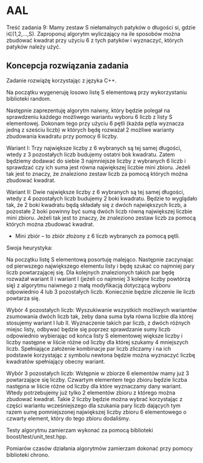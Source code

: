 # AAL
Treść zadania 9:
Mamy zestaw S niełamalnych patyków o długości si, gdzie i∈(1,2,...,S). Zaproponuj algorytm wyliczający na ile sposobów można zbudować kwadrat przy użyciu 6 z tych patyków i wyznaczyć, których patyków należy użyć.

## Koncepcja rozwiązania zadania

Zadanie rozwiążę korzystając z języka C++. 

Na początku wygeneruję losowo listę S elementową przy wykorzystaniu biblioteki random.

Następnie zaprezentuję algorytm naiwny, który będzie polegał na sprawdzeniu każdego możliwego wariantu wyboru 6 liczb z listy S elementowej. Dokonam tego przy użyciu 6 pętli (każda pętla wyznacza jedną z sześciu liczb) w których będę rozważał 2 możliwe warianty zbudowania kwadratu przy pomocy 6 liczby. 

Wariant I: Trzy największe liczby z 6 wybranych są tej samej długości, wtedy z 3 pozostałych liczb budujemy ostatni bok kwadratu. Zatem będziemy dodawać do siebie 3 najmniejsze liczby z wybranych 6 liczb i sprawdzać czy ich suma jest równa największej liczbie mini zbioru.
Jeżeli tak jest to znaczy, że znaleziono zestaw liczb za pomocą których można zbudować kwadrat.

Wariant II: Dwie największe liczby z 6 wybranych są tej samej długości, wtedy z 4 pozostałych liczb budujemy 2 boki kwadratu. Będzie to wyglądało tak, że 2 boki kwadratu będą składały się z dwóch największych liczb, a pozostałe 2 boki powinny być sumą dwóch liczb równą największej liczbie mini zbioru.
Jeżeli tak jest to znaczy, że znaleziono zestaw liczb za pomocą których można zbudować kwadrat.

- Mini zbiór – to zbiór złożony z 6 liczb wybranych za pomocą pętli.

Swoja heurystyka:

Na początku listę S elementową posortuję malejąco. Następnie zaczynając od pierwszego największego elementu listy i będę szukać co najmniej pary liczb powtarzającej się. Dla kolejnych znalezionych takich par będę rozważał wariant II i wariant I (jeżeli co najmniej 3 kolejne liczby powtórzą się) z algorytmu naiwnego z małą modyfikacją dotyczącą wyboru odpowiednio 4 lub 3 pozostałych liczb. Koniecznie będzie zliczenie ile liczb powtarza się.

Wybór 4 pozostałych liczb: Wyszukiwanie wszystkich możliwych wariantów zsumowania dwóch liczb tak, żeby dana suma była równa liczbie dla której stosujemy wariant I lub II. Wyznaczenie takich par liczb, z dwóch różnych miejsc listy, odbywać będzie się poprzez sprawdzanie sumy liczb odpowiednio wybierając od końca listy S elementowej większe liczby i liczby następne w liście różne od liczby dla której szukamy 4 mniejszych liczb. Spełniające założenie kombinacje par liczb zliczamy i na ich podstawie korzystając z symbolu newtona będzie można wyznaczyć liczbę kwadratów spełniający obecny wariant.

Wybór 3 pozostałych liczb: Wstępnie w zbiorze 6 elementów mamy już 3 powtarzające się liczby. Czwartym elementem tego zbioru będzie liczba następna w liście różne od liczby dla które wyznaczamy dany wariant. Wtedy potrzebujemy już tylko 2 elementów zbioru z którego można zbudować kwadrat. Takie 2 liczby będzie można wybrać korzystając z części wariantu wcześniejszego dla szukania pary liczb dających tym razem sumę pomniejszonej największej liczby zbioru 6 elementowego o czwarty element, który do tego zbioru dodaliśmy. 

Testy algorytmu zamierzam wykonać za pomocą biblioteki boost/test/unit_test.hpp.

Pomiarów czasów działania algorytmów zamierzam dokonać przy pomocy biblioteki chrono.
